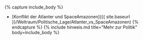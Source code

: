 {% capture include_body %}

- [Konflikt der Atlanter und SpaceAmazonen]({{ site.baseurl }}/Weltraum/Politische_Lage/Atlanter_vs_SpaceAmazonen)
{% endcapture %}
{% include hinweis.md title="Mehr zur Politik" body=include_body %}
